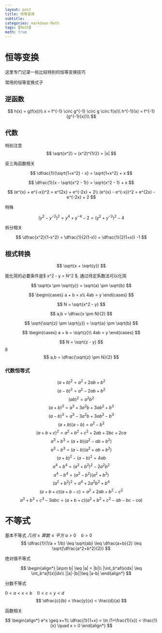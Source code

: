 ```yaml
---
layout: post
title: 恒等变换
subtitle: 
categories: markdown Math
tags: [Math]
math: true
--- 
```


# 恒等变换

这里专门记录一些比较特别的恒等变换技巧

常用的恒等变换式子

## 逆函数

$$
h(x) = g(f(x))\\
x = f^{-1} \circ g^{-1} \circ g \circ f(x)\\
h^{-1}(x) = f^{-1}(g^{-1}(x))\\
$$

## 代数

特别注意
$$
\sqrt{x^2} = (x^2)^{1/2} = |x|
$$

反三角函数相关

$$
\dfrac{1}{\sqrt{1+x^2} - x} = \sqrt{1+x^2} + x
$$

$$
\dfrac{1}{x - \sqrt{x^2 - 1}} = \sqrt{x^2 - 1} + x
$$

$$
(e^{x} + e^{-x})^2 = e^{2x} + e^{-2x} + 2\\
(e^{x} - e^{-x})^2 = e^{2x} - e^{-2x} + 2
$$

特殊

$$
(y^2-y^{-2})^2 = y^4 + y^{-4} -2 = (y^2+y^{-2})^2 - 4
$$


拆分相关

$$
\dfrac{x^2}{1-x^2} = \dfrac{1}{2(1-x)} + \dfrac{1}{2(1+x)} -1
$$

## 根式转换

$$
\sqrt{x + \sqrt{y}}
$$

能化简的必要条件是$ x^2 - y = N^2 $, 通过待定系数法可以化简

$$
\sqrt{x  \pm \sqrt{y}} = \sqrt{a}  \pm \sqrt{b}
$$

$$
\begin{cases}
    a + b = x\\
    4ab = y
\end{cases}
$$

$$
N = \sqrt{x^2 - y}
$$

$$
a,b = \dfrac{x \pm N}{2}
$$


$$
\sqrt{\sqrt{z}  \pm \sqrt{y}} = \sqrt{a}  \pm \sqrt{b}
$$

$$
\begin{cases}
    a + b = \sqrt{z}\\
    4ab = y
\end{cases}
$$

$$
N = \sqrt{z - y}
$$
 8  
$$
a,b = \dfrac{\sqrt{z} \pm N}{2}
$$








### 代数恒等式


$$(a + b)^2 = a^2 + 2ab + b^2$$
$$(a - b)^2 = a^2 - 2ab + b^2$$
$$(ab)^2 = a^2 b^2$$
$$(a + b)^3 = a^3 + 3a^2b + 3ab^2 + b^3$$
$$(a - b)^3 = a^3 - 3a^2b + 3ab^2 - b^3$$
$$(a + b)(a - b) = a^2 - b^2$$
$$(a + b + c)^2 = a^2 + b^2 + c^2 + 2ab + 2bc + 2ca$$
$$a^3 + b^3 = (a + b)(a^2 - ab + b^2)$$
$$a^3 - b^3 = (a - b)(a^2 + ab + b^2)$$
$$(a + b)^2 - (a - b)^2 = 4ab$$
$$a^4 + b^4 = (a^2 + b^2)^2 - 2a^2b^2$$
$$a^4 - b^4 = (a^2 - b^2)(a^2 + b^2)$$
$$(a^2 + b^2)^2 = a^4 + 2a^2b^2 + b^4$$
$$(a + b + c)(a + b - c) = a^2 + 2ab + b^2 - c^2$$
$$a^3 + b^3 + c^3 - 3abc = (a + b + c)(a^2 + b^2 + c^2 - ab - bc - ca)$$


# 不等式

基本不等式
$几何 \leq 算数 \leq 平方$
$a>0 \quad b>0$
$$
\dfrac{1}{1/a + 1/b} \leq \sqrt{ab} \leq \dfrac{a+b}{2} \leq \sqrt{\dfrac{a^2+b^2}{2}} 
$$

绝对值不等式

$$
\begin{align*}
|a\pm b| \leq |a| + |b|\\
|\int_b^af(x)dx| \leq \int_b^a|f(x)|dx\\
||a|-|b||\leq |a-b|
\end{align*}
$$

分数不等式

$0<a<x<b\quad 0<c<y<d$
$$
\dfrac{c}{b} < \frac{y}{x} < \frac{d}{a}
$$

函数相关

$$
\begin{align*}
e^x \geq x+1\\
\dfrac{1}{1+x} < \ln (1+\frac{1}{x}) < \frac{1}{x} \quad x > 0
\end{align*}
$$